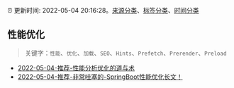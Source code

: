 :alarm_clock: 更新时间: 2022-05-04 20:16:28。[来源分类](../README.md)、[标签分类](../TAGS.md)、[时间分类](../TIMELINE.md)

## 性能优化


> 关键字：`性能`、`优化`、`加载`、`SEO`、`Hints`、`Prefetch`、`Prerender`、`Preload`



- [2022-05-04-推荐-性能分析优化的道与术](https://toutiao.io/k/2bi822s) 
- [2022-05-04-推荐-非常哇塞的-SpringBoot性能优化长文！](https://toutiao.io/k/srppeol) 